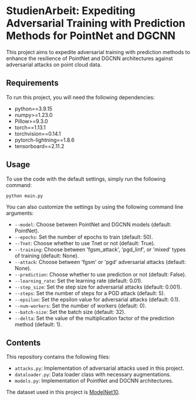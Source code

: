 # StudienArbeit: Expediting Adversarial Training with Prediction Methods for PointNet and DGCNN

This project aims to expedite adversarial training with prediction methods to enhance the resilience of PointNet and DGCNN architectures against adversarial attacks on point cloud data.

## Requirements

To run this project, you will need the following dependencies:

*   python==3.9.15
*   numpy>=1.23.0
*   Pillow>=9.3.0
*   torch==1.13.1
*   torchvision==0.14.1
*   pytorch-lightning==1.8.6
*   tensorboard==2.11.2

## Usage

To use the code with the default settings, simply run the following command:
```
python main.py
```

You can also customize the settings by using the following command line arguments:

*   `--model`: Choose between PointNet and DGCNN models (default: PointNet).
*   `--epochs`: Set the number of epochs to train (default: 50).
*   `--Tnet`: Choose whether to use Tnet or not (default: True).
*   `--training`: Choose between 'fgsm_attack', 'pgd_linf', or 'mixed' types of training (default: None).
*   `--attack`: Choose between 'fgsm' or 'pgd' adversarial attacks (default: None).
*   `--prediction`: Choose whether to use prediction or not (default: False).
*   `--learning_rate`: Set the learning rate (default: 0.01).
*   `--step_size`: Set the step size for adversarial attacks (default: 0.001).
*   `--steps`: Set the number of steps for a PGD attack (default: 5).
*   `--epsilon`: Set the epsilon value for adversarial attacks (default: 0.1).
*   `--num-workers`: Set the number of workers (default: 0).
*   `--batch-size`: Set the batch size (default: 32).
*   `--delta`: Set the value of the multiplication factor of the prediction method (default: 1).

## Contents

This repository contains the following files:

- `attacks.py`: Implementation of adversarial attacks used in this project.
- `dataloader.py`: Data loader class with necessary augmentations.
- `models.py`: Implementation of PointNet and DGCNN architectures.

The dataset used in this project is [ModelNet10](http://3dvision.princeton.edu/projects/2014/3DShapeNets/ModelNet10.zip).
